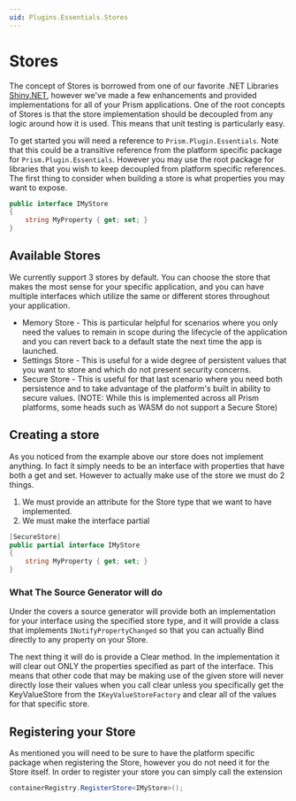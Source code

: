 ```yaml
---
uid: Plugins.Essentials.Stores
---
```


# Stores

The concept of Stores is borrowed from one of our favorite .NET Libraries [Shiny.NET](https://shinylib.net/), however we've made a few enhancements and provided implementations for all of your Prism applications. One of the root concepts of Stores is that the store implementation should be decoupled from any logic around how it is used. This means that unit testing is particularly easy.

To get started you will need a reference to `Prism.Plugin.Essentials`. Note that this could be a transitive reference from the platform specific package for `Prism.Plugin.Essentials`. However you may use the root package for libraries that you wish to keep decoupled from platform specific references. The first thing to consider when building a store is what properties you may want to expose.

```cs
public interface IMyStore
{
    string MyProperty { get; set; }
}
```

## Available Stores

We currently support 3 stores by default. You can choose the store that makes the most sense for your specific application, and you can have multiple interfaces which utilize the same or different stores throughout your application.

- Memory Store - This is particular helpful for scenarios where you only need the values to remain in scope during the lifecycle of the application and you can revert back to a default state the next time the app is launched.
- Settings Store - This is useful for a wide degree of persistent values that you want to store and which do not present security concerns.
- Secure Store - This is useful for that last scenario where you need both persistence and to take advantage of the platform's built in ability to secure values. (NOTE: While this is implemented across all Prism platforms, some heads such as WASM do not support a Secure Store)

## Creating a store

As you noticed from the example above our store does not implement anything. In fact it simply needs to be an interface with properties that have both a get and set. However to actually make use of the store we must do 2 things.

1. We must provide an attribute for the Store type that we want to have implemented.
2. We must make the interface partial

```cs
[SecureStore]
public partial interface IMyStore
{
    string MyProperty { get; set; }
}
```

### What The Source Generator will do

Under the covers a source generator will provide both an implementation for your interface using the specified store type, and it will provide a class that implements `INotifyPropertyChanged` so that you can actually Bind directly to any property on your Store.

The next thing it will do is provide a Clear method. In the implementation it will clear out ONLY the properties specified as part of the interface. This means that other code that may be making use of the given store will never directly lose their values when you call clear unless you specifically get the KeyValueStore from the `IKeyValueStoreFactory` and clear all of the values for that specific store.

## Registering your Store

As mentioned you will need to be sure to have the platform specific package when registering the Store, however you do not need it for the Store itself. In order to register your store you can simply call the extension

```cs
containerRegistry.RegisterStore<IMyStore>();
```
